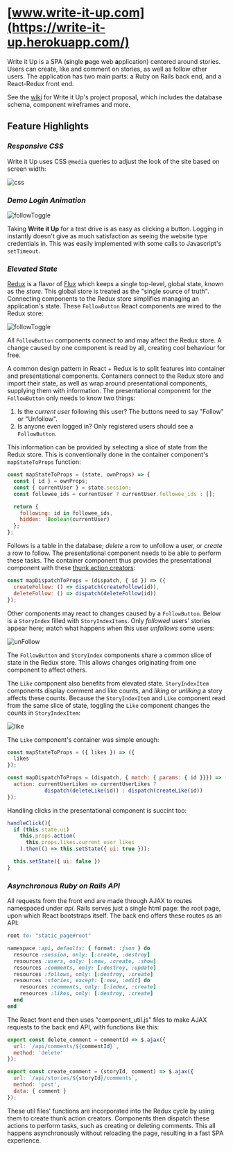 # [www.write-it-up.com](https://write-it-up.herokuapp.com/)

Write it Up is a SPA (**s**ingle **p**age web **a**pplication) centered around stories. Users can create, like and comment on stories, as well as follow other users. The application has two main parts: a Ruby on Rails back end, and a React-Redux front end.

See the [wiki](https://github.com/candyapplecorn/discourse/wiki) for Write it Up's project proposal, which includes the database schema, component wireframes and more.

## Feature Highlights

### _Responsive CSS_

Write it Up uses CSS ```@media``` queries to adjust the look of the site based on screen width:

![css](wiki/assets/readme-media/css.gif)

### _Demo Login Animation_

![followToggle](wiki/assets/readme-media/demoLogin.gif)

Taking __Write it Up__ for a test drive is as easy as clicking a button. Logging in instantly doesn't give as much satisfaction as seeing the website type credentials in. This was easily implemented with some calls to Javascript's ```setTimeout```.

### _Elevated State_
[Redux](http://redux.js.org/) is a flavor of [Flux](https://facebook.github.io/flux/) which keeps a single top-level, global state, known as the _store_. This global store is treated as the "single source of truth". Connecting components to the Redux store simplifies managing an application's state. These ```FollowButton``` React components are wired to the Redux store:

![followToggle](wiki/assets/readme-media/followToggle.gif)

All ```FollowButton``` components connect to and may affect the Redux store. A change caused by one component is read by all, creating cool behaviour for free.

A common design pattern in React + Redux is to split features into container and presentational components. Containers connect to the Redux store and import their state, as well as wrap around presentational components, supplying them with information. The presentational component for the ```FollowButton``` only needs to know two things:

1. Is the _current user_ following this user? The buttons need to say "Follow" or "Unfollow".
2. Is anyone even logged in? Only registered users should see a ```FollowButton```.

This information can be provided by selecting a slice of state from the Redux store. This is conventionally done in the container component's ```mapStateToProps``` function:

```js
const mapStateToProps = (state, ownProps) => {
  const { id } = ownProps;
  const { currentUser } = state.session;
  const followee_ids = currentUser ? currentUser.followee_ids : [];

  return {
    following: id in followee_ids,
    hidden: !Boolean(currentUser)
  };
};
```

Follows is a table in the database; _delete_ a row to unfollow a user, or _create_ a row to follow. The presentational component needs to be able to perform these tasks. The container component thus provides the presentational component with these [thunk action creators](https://stackoverflow.com/questions/35411423/how-to-dispatch-a-redux-action-with-a-timeout/35415559#35415559):

```js
const mapDispatchToProps = (dispatch, { id }) => ({
  createFollow: () => dispatch(createFollow(id)),
  deleteFollow: () => dispatch(deleteFollow(id))
});
```

Other components may react to changes caused by a ```FollowButton```. Below is a ```StoryIndex``` filled with ```StoryIndexItems```. Only _followed_ users' stories appear here; watch what happens when this user _unfollows_ some users:

![unFollow](wiki/assets/readme-media/unFollow2.gif)

The ```FollowButton``` and ```StoryIndex``` components share a common slice of state in the Redux store. This allows changes originating from one component to affect others.

The ```Like``` component also benefits from elevated state. ```StoryIndexItem``` components display comment and like counts, and _liking_ or _unliking_ a story affects these counts. Because the ```StoryIndexItem``` and ```Like``` component read from the same slice of state, toggling the ```Like``` component changes the counts in ```StoryIndexItem```:

![like](wiki/assets/readme-media/like.gif)

The ```Like``` component's container was simple enough:

```js
const mapStateToProps = ({ likes }) => ({
  likes
});

const mapDispatchToProps = (dispatch, { match: { params: { id }}}) => ({
  action: currentUserLikes => currentUserLikes ?
            dispatch(deleteLike(id)) : dispatch(createLike(id))
});
```

Handling clicks in the presentational component is succint too:

```js
handleClick(){
  if (this.state.ui)
    this.props.action(
      this.props.likes.current_user_likes
    ).then(() => this.setState({ ui: true }));

  this.setState({ ui: false })
}
```

### _Asynchronous Ruby on Rails API_

All requests from the front end are made through AJAX to routes namespaced under _api_. Rails serves just a single html page: the root page, upon which React bootstraps itself. The back end offers these routes as an API:

```rb
root to: "static_page#root"

namespace :api, defaults: { format: :json } do
  resource :session, only: [:create, :destroy]
  resources :users, only: [:new, :create, :show]
  resources :comments, only: [:destroy, :update]
  resources :follows, only: [:destroy, :create]
  resources :stories, except: [:new, :edit] do
    resources :comments, only: [:index, :create]
    resources :likes, only: [:destroy, :create]
  end
end
```

The React front end then uses "component_util.js" files to make AJAX requests to the back end API, with functions like this:

```js
export const delete_comment = commentId => $.ajax({
  url: `/api/comments/${commentId}`,
  method: 'delete'
});

export const create_comment = (storyId, comment) => $.ajax({
  url: `/api/stories/${storyId}/comments`,
  method: 'post',
  data: { comment }
});
```

These util files' functions are incorporated into the Redux cycle by using them to create thunk action creators. Components then dispatch these actions to perform tasks, such as creating or deleting comments. This all happens asynchronously without reloading the page, resulting in a fast SPA experience.
